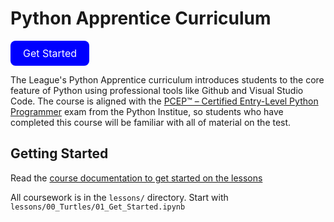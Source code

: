 # Python Apprentice Curriculum

<a href="https://league-curriculum.github.io/Python-Apprentice/" style="display: inline-block; padding: 10px 20px; font-size: 16px; color: white; background-color: blue; text-align: center; text-decoration: none; border-radius: 8px;">
    Get Started
</a>


The League's Python Apprentice curriculum introduces students to the core feature
of Python using professional tools like Github and Visual Studio Code. The
course is aligned with the [PCEP™ – Certified Entry-Level Python Programmer](https://pythoninstitute.org/pcep) 
exam from the Python Institue, so students who have completed this course
will be familiar with all of material on the test. 


## Getting Started

Read the [course documentation to get started on the lessons](https://league-curriculum.github.io/Python-Apprentice/getting_started.html)

All coursework is in the `lessons/` directory. Start with `lessons/00_Turtles/01_Get_Started.ipynb`


